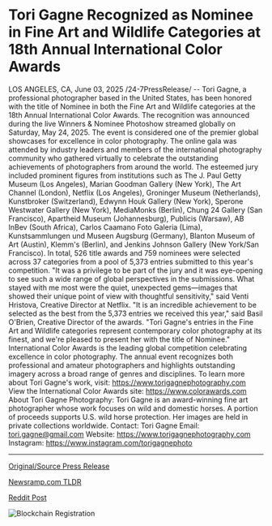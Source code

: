 # Tori Gagne Recognized as Nominee in Fine Art and Wildlife Categories at 18th Annual International Color Awards

LOS ANGELES, CA, June 03, 2025 /24-7PressRelease/ -- Tori Gagne, a professional photographer based in the United States, has been honored with the title of Nominee in both the Fine Art and Wildlife categories at the 18th Annual International Color Awards. The recognition was announced during the live Winners & Nominee Photoshow streamed globally on Saturday, May 24, 2025.  The event is considered one of the premier global showcases for excellence in color photography. The online gala was attended by industry leaders and members of the international photography community who gathered virtually to celebrate the outstanding achievements of photographers from around the world.  The esteemed jury included prominent figures from institutions such as The J. Paul Getty Museum (Los Angeles), Marian Goodman Gallery (New York), The Art Channel (London), Netflix (Los Angeles), Groninger Museum (Netherlands), Kunstbroker (Switzerland), Edwynn Houk Gallery (New York), Sperone Westwater Gallery (New York), MediaMonks (Berlin), Chung 24 Gallery (San Francisco), Apartheid Museum (Johannesburg), Publicis (Warsaw), AB InBev (South Africa), Carlos Caamano Foto Galeria (Lima), Kunstsammlungen und Museen Augsburg (Germany), Blanton Museum of Art (Austin), Klemm's (Berlin), and Jenkins Johnson Gallery (New York/San Francisco).  In total, 526 title awards and 759 nominees were selected across 37 categories from a pool of 5,373 entries submitted to this year's competition.  "It was a privilege to be part of the jury and it was eye-opening to see such a wide range of global perspectives in the submissions. What stayed with me most were the quiet, unexpected gems—images that showed their unique point of view with thoughtful sensitivity," said Venti Hristova, Creative Director at Netflix.  "It is an incredible achievement to be selected as the best from the 5,373 entries we received this year," said Basil O'Brien, Creative Director of the awards. "Tori Gagne's entries in the Fine Art and Wildlife categories represent contemporary color photography at its finest, and we're pleased to present her with the title of Nominee."  International Color Awards is the leading global competition celebrating excellence in color photography. The annual event recognizes both professional and amateur photographers and highlights outstanding imagery across a broad range of genres and disciplines.  To learn more about Tori Gagne's work, visit: https://www.torigagnephotography.com View the International Color Awards site: https://www.colorawards.com  About Tori Gagne Photography: Tori Gagne is an award-winning fine art photographer whose work focuses on wild and domestic horses. A portion of proceeds supports U.S. wild horse protection. Her images are held in private collections worldwide.  Contact: Tori Gagne Email: tori.gagne@gmail.com Website: https://www.torigagnephotography.com Instagram: https://www.instagram.com/torigagnephoto 

---

[Original/Source Press Release](https://www.24-7pressrelease.com/press-release/523332/tori-gagne-recognized-as-nominee-in-fine-art-and-wildlife-categories-at-18th-annual-international-color-awards)
                    

[Newsramp.com TLDR](https://newsramp.com/curated-news/tori-gagne-honored-at-18th-annual-international-color-awards/3ae905e7659946f9275a0963fa6bf0c9) 

 



[Reddit Post](https://www.reddit.com/r/AwardsAndRecognition/comments/1l25s8k/tori_gagne_honored_at_18th_annual_international/) 



![Blockchain Registration](https://cdn.newsramp.app/24-7PressRelease/qrcode/256/3/smogEKCQ.webp)